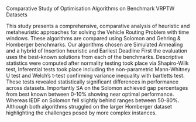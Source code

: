 Comparative Study of Optimisation Algorithms on Benchmark VRPTW Datasets

This study presents a comprehensive, comparative analysis of heuristic and metaheuristic approaches for solving the Vehicle Routing Problem with time windows. These algorithms are compared using Solomon and Gehring & Homberger benchmarks. Our algorithms chosen are Simulated Annealing and a hybrid of Insertion heuristic and Earliest Deadline First the evaluation uses the best-known solutions from each of the benchmarks. Descriptive statistics were computed after normality testing took place via Shapiro-Wilk test, Inferential tests took place including the non-parametric Mann-Whitney U test and Welch’s t-test confirming variance inequality with bartletts test. These tests revealed statistically significant differences in performance across datasets. Importantly SA on the Solomon achieved gap percentages from best known between 0-10% showing near optimal performance. Whereas IEDF on Solomon fell slightly behind ranges between 50-80%. Although both algorithms struggled on the larger Homberger dataset highlighting the challenges posed by more complex instances. 
